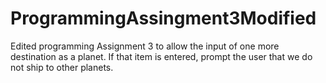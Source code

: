 # ProgrammingAssingment3Modified

Edited programming Assignment 3 to allow the input of one more destination as a planet. If that item is entered, prompt the user that we do not ship to other planets.
